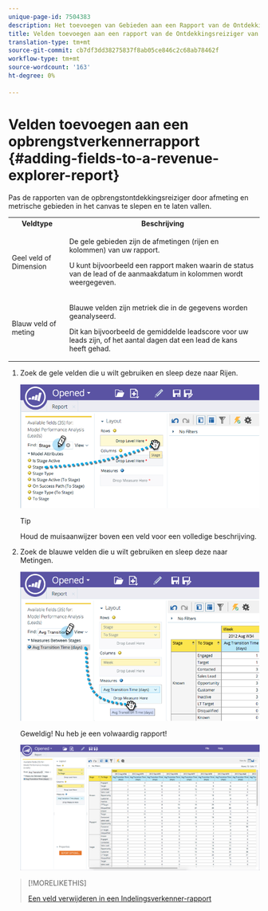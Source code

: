 ```yaml
---
unique-page-id: 7504383
description: Het toevoegen van Gebieden aan een Rapport van de Ontdekkingsreiziger van de Opbrengst - Marketo Docs - de Documentatie van het Product
title: Velden toevoegen aan een rapport van de Ontdekkingsreiziger van de Opbrengst
translation-type: tm+mt
source-git-commit: cb7df3dd38275837f8ab05ce846c2c68ab78462f
workflow-type: tm+mt
source-wordcount: '163'
ht-degree: 0%

---
```



# Velden toevoegen aan een opbrengstverkennerrapport {#adding-fields-to-a-revenue-explorer-report}

Pas de rapporten van de opbrengstontdekkingsreiziger door afmeting en metrische gebieden in het canvas te slepen en te laten vallen.

<table> 
 <tbody> 
  <tr> 
   <th>Veldtype</th> 
   <th>Beschrijving</th> 
  </tr> 
  <tr> 
   <td>Geel veld of Dimension</td> 
   <td><p>De gele gebieden zijn de afmetingen (rijen en kolommen) van uw rapport.</p><p>U kunt bijvoorbeeld een rapport maken waarin de status van de lead of de aanmaakdatum in kolommen wordt weergegeven.</p></td> 
  </tr> 
  <tr> 
   <td>Blauw veld of meting</td> 
   <td><p>Blauwe velden zijn metriek die in de gegevens worden geanalyseerd.</p><p>Dit kan bijvoorbeeld de gemiddelde leadscore voor uw leads zijn, of het aantal dagen dat een lead de kans heeft gehad.</p></td> 
  </tr> 
 </tbody> 
</table>

1. Zoek de gele velden die u wilt gebruiken en sleep deze naar Rijen.

   ![](assets/image2015-3-24-15-3a22-3a34.png)

   >[!TIP]
   >
   >Houd de muisaanwijzer boven een veld voor een volledige beschrijving.

1. Zoek de blauwe velden die u wilt gebruiken en sleep deze naar Metingen.

   ![](assets/image2015-3-24-15-3a53-3a5.png)

   Geweldig! Nu heb je een volwaardig rapport!

   ![](assets/image2015-3-24-15-3a55-3a7.png)

>[!MORELIKETHIS]
>
>[Een veld verwijderen in een Indelingsverkenner-rapport](/help/marketo/product-docs/reporting/revenue-cycle-analytics/revenue-explorer/deleting-a-field-in-a-revenue-explorer-report.md)
